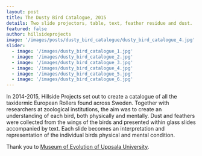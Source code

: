 ```yaml
---
layout: post
title: The Dusty Bird Catalogue, 2015
details: Two slide projectors, table, text, feather residue and dust.
featured: false
author: hillsideprojects
image: '/images/posts/dusty_bird_catalogue/dusty_bird_catalogue_4.jpg'
slider:
  - image: '/images/dusty_bird_catalogue_1.jpg'
  - image: '/images/dusty_bird_catalogue_2.jpg'
  - image: '/images/dusty_bird_catalogue_3.jpg'
  - image: '/images/dusty_bird_catalogue_4.jpg'
  - image: '/images/dusty_bird_catalogue_5.jpg'
  - image: '/images/dusty_bird_catalogue_6.jpg'
---
```


In 2014-2015, Hillside Projects set out to create a catalogue of all the taxidermic European Rollers found across Sweden. Together with researchers at zoological institutions, the aim was to create an understanding of each bird, both physically and mentally. Dust and feathers were collected from the wings of the birds and presented within glass slides accompanied by text.  Each slide becomes an interpretation and representation of the individual birds physical and mental condition.

Thank you to <a href="http://www.evolutionsmuseet.uu.se/" target="blank">Museum of Evolution of Uppsala University</a>.
